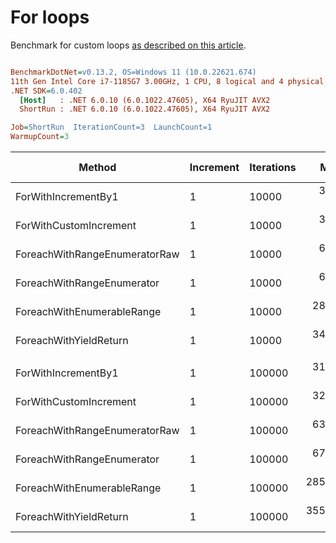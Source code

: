 ﻿# For loops

Benchmark for custom loops [as described on this article](https://habr.com/en/post/575916/).

``` ini

BenchmarkDotNet=v0.13.2, OS=Windows 11 (10.0.22621.674)
11th Gen Intel Core i7-1185G7 3.00GHz, 1 CPU, 8 logical and 4 physical cores
.NET SDK=6.0.402
  [Host]   : .NET 6.0.10 (6.0.1022.47605), X64 RyuJIT AVX2
  ShortRun : .NET 6.0.10 (6.0.1022.47605), X64 RyuJIT AVX2

Job=ShortRun  IterationCount=3  LaunchCount=1  
WarmupCount=3  

```
|                        Method | Increment | Iterations |       Mean |       Error |    StdDev |    StdErr |        Min |        Max |      Op/s | Ratio | Allocated | Alloc Ratio |
|------------------------------ |---------- |----------- |-----------:|------------:|----------:|----------:|-----------:|-----------:|----------:|------:|----------:|------------:|
|           ForWithIncrementBy1 |         1 |      10000 |   3.177 μs |   2.1686 μs | 0.1189 μs | 0.0686 μs |   3.102 μs |   3.314 μs | 314,794.6 |  1.00 |         - |          NA |
|        ForWithCustomIncrement |         1 |      10000 |   3.231 μs |   0.5954 μs | 0.0326 μs | 0.0188 μs |   3.206 μs |   3.268 μs | 309,499.2 |  1.02 |         - |          NA |
| ForeachWithRangeEnumeratorRaw |         1 |      10000 |   6.352 μs |   1.1627 μs | 0.0637 μs | 0.0368 μs |   6.279 μs |   6.398 μs | 157,423.5 |  2.00 |         - |          NA |
|    ForeachWithRangeEnumerator |         1 |      10000 |   6.653 μs |   4.3370 μs | 0.2377 μs | 0.1373 μs |   6.516 μs |   6.927 μs | 150,308.7 |  2.09 |         - |          NA |
|    ForeachWithEnumerableRange |         1 |      10000 |  28.538 μs |   5.5848 μs | 0.3061 μs | 0.1767 μs |  28.322 μs |  28.889 μs |  35,040.5 |  8.99 |      40 B |          NA |
|        ForeachWithYieldReturn |         1 |      10000 |  34.911 μs |   4.5072 μs | 0.2471 μs | 0.1426 μs |  34.626 μs |  35.067 μs |  28,644.2 | 11.00 |      56 B |          NA |
|                               |           |            |            |             |           |           |            |            |           |       |           |             |
|           ForWithIncrementBy1 |         1 |     100000 |  31.241 μs |   0.9978 μs | 0.0547 μs | 0.0316 μs |  31.180 μs |  31.283 μs |  32,008.8 |  1.00 |         - |          NA |
|        ForWithCustomIncrement |         1 |     100000 |  32.842 μs |  13.0739 μs | 0.7166 μs | 0.4137 μs |  32.206 μs |  33.618 μs |  30,448.5 |  1.05 |         - |          NA |
| ForeachWithRangeEnumeratorRaw |         1 |     100000 |  63.582 μs |  10.1140 μs | 0.5544 μs | 0.3201 μs |  63.206 μs |  64.219 μs |  15,727.7 |  2.04 |         - |          NA |
|    ForeachWithRangeEnumerator |         1 |     100000 |  67.629 μs |  30.2389 μs | 1.6575 μs | 0.9570 μs |  66.594 μs |  69.541 μs |  14,786.6 |  2.16 |         - |          NA |
|    ForeachWithEnumerableRange |         1 |     100000 | 285.418 μs |  72.2289 μs | 3.9591 μs | 2.2858 μs | 282.311 μs | 289.876 μs |   3,503.6 |  9.14 |      40 B |          NA |
|        ForeachWithYieldReturn |         1 |     100000 | 355.944 μs | 160.3029 μs | 8.7867 μs | 5.0730 μs | 349.309 μs | 365.909 μs |   2,809.4 | 11.39 |      56 B |          NA |
